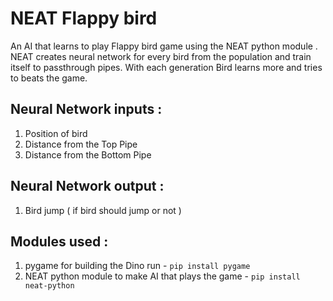 # NEAT Flappy bird 
An AI that learns to play Flappy bird game using the NEAT python module . NEAT creates  neural network for every bird from the population and train itself to passthrough pipes. With each generation Bird learns more and tries to beats the game.

## Neural Network inputs :
1. Position of bird
2. Distance from the Top Pipe
3. Distance from the Bottom Pipe
   
## Neural Network output :
1. Bird jump ( if bird should jump or not )

## Modules used :
1.  pygame for building the Dino run - ``` pip install pygame ```
2.  NEAT python module to make AI that plays the game - ``` pip install neat-python ```

